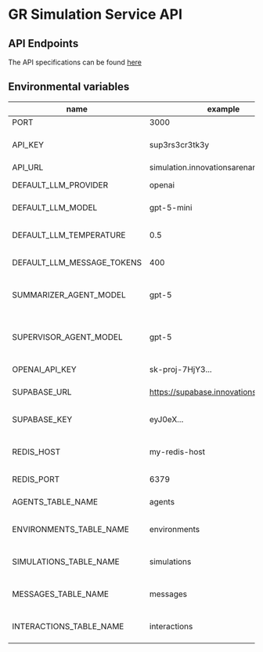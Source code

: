 # GR Simulation Service API

## API Endpoints

The API specifications can be found [here](https://simulation.innovationsarenan.dev/api/)

## Environmental variables

| name                       | example                                | description                       |
| -------------------------- | -------------------------------------- | --------------------------------- |
| PORT                       | 3000                                   | Serving port.                     |
| API_KEY                    | sup3rs3cr3tk3y                         | API key for calling the service.  |
| API_URL                    | simulation.innovationsarenan.dev/api   | Public URL.                       |
| DEFAULT_LLM_PROVIDER       | openai                                 | AI provider for LLMs.             |
| DEFAULT_LLM_MODEL          | gpt-5-mini                             | Default LLM model.                |
| DEFAULT_LLM_TEMPERATURE    | 0.5                                    | Default temperature for LLM.      |
| DEFAULT_LLM_MESSAGE_TOKENS | 400                                    | max token in message.             |
| SUMMARIZER_AGENT_MODEL     | gpt-5                                  | Default LLM for summerizer agent. |
| SUPERVISOR_AGENT_MODEL     | gpt-5                                  | Default LLM for supervisor agent. |
| OPENAI_API_KEY             | sk-proj-7HjY3...                       | OpenAI API key.                   |
| SUPABASE_URL               | https://supabase.innovationsarenan.dev | Public url for Supabase.          |
| SUPABASE_KEY               | eyJ0eX...                              | Supabase service token.           |
| REDIS_HOST                 | my-redis-host                          | Url/IP to Redis db incl auth.     |
| REDIS_PORT                 | 6379                                   | Port to Redis db.                 |
| AGENTS_TABLE_NAME          | agents                                 | Name of agents table.             |
| ENVIRONMENTS_TABLE_NAME    | environments                           | Name of environments table.       |
| SIMULATIONS_TABLE_NAME     | simulations                            | Name of simulations table.        |
| MESSAGES_TABLE_NAME        | messages                               | Name of messages table.           |
| INTERACTIONS_TABLE_NAME    | interactions                           | Name of interactions table.       |

